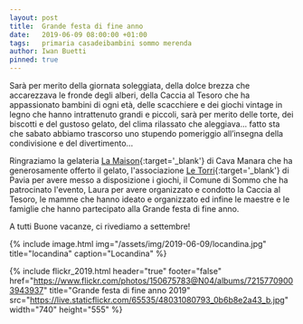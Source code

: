 ```yaml
---
layout: post
title:  Grande festa di fine anno
date:   2019-06-09 08:00:00 +01:00
tags:   primaria casadeibambini sommo merenda
author: Iwan Buetti
pinned: true
---
```


Sarà per merito della giornata soleggiata, della dolce brezza che accarezzava le fronde degli alberi, della Caccia al Tesoro che ha appassionato bambini di ogni età, delle scacchiere e dei giochi vintage in legno che hanno intrattenuto grandi e piccoli, sarà per merito delle torte, dei biscotti e del gustoso gelato, del clima rilassato che aleggiava... fatto sta che sabato abbiamo trascorso uno stupendo pomeriggio all’insegna della condivisione e del divertimento...


Ringraziamo la gelateria [La Maison](http://www.pasticcerialamaison.it/){:target='_blank'} di Cava Manara che ha generosamente offerto il gelato, l'associazione [Le Torri](https://it-it.facebook.com/letorripavia/){:target='_blank'} di Pavia per avere messo a disposizione i giochi, il Comune di Sommo che ha patrocinato l'evento, Laura per avere organizzato e condotto la Caccia al Tesoro, le mamme che hanno ideato e organizzato ed infine le maestre e le famiglie che hanno partecipato alla Grande festa di fine anno.

A tutti Buone vacanze, ci rivediamo a settembre!


{% include image.html img="/assets/img/2019-06-09/locandina.jpg" title="locandina" caption="Locandina" %}

{% include flickr_2019.html header="true" footer="false" href="https://www.flickr.com/photos/150675783@N04/albums/72157709003943937" title="Grande festa di fine anno 2019" src="https://live.staticflickr.com/65535/48031080793_0b6b8e2a43_b.jpg" width="740" height="555" %}
